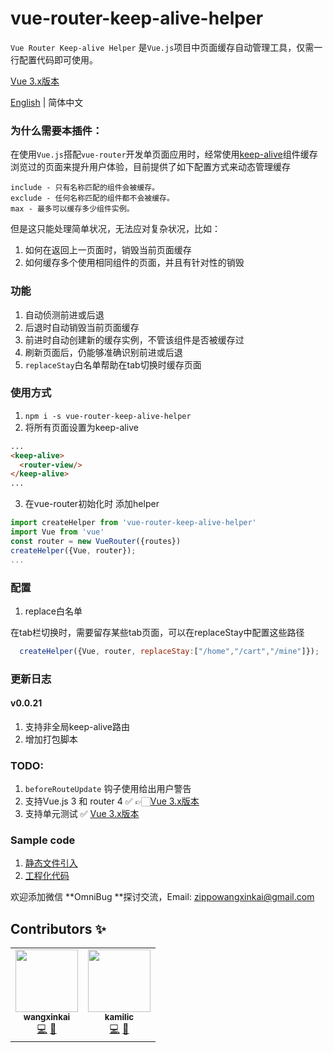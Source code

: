 # vue-router-keep-alive-helper
`Vue Router Keep-alive Helper` 是`Vue.js`项目中页面缓存自动管理工具，仅需一行配置代码即可使用。

[Vue 3.x版本](https://github.com/Zippowxk/stack-keep-alive)

[English](./README.md) | 简体中文

### 为什么需要本插件：
在使用```Vue.js```搭配```vue-router```开发单页面应用时，经常使用[keep-alive](https://vuejs.org/v2/api/#keep-alive)组件缓存浏览过的页面来提升用户体验，目前提供了如下配置方式来动态管理缓存
```
include - 只有名称匹配的组件会被缓存。
exclude - 任何名称匹配的组件都不会被缓存。
max - 最多可以缓存多少组件实例。
```
但是这只能处理简单状况，无法应对复杂状况，比如：

1. 如何在返回上一页面时，销毁当前页面缓存
2. 如何缓存多个使用相同组件的页面，并且有针对性的销毁

### 功能

1. 自动侦测前进或后退
2. 后退时自动销毁当前页面缓存
3. 前进时自动创建新的缓存实例，不管该组件是否被缓存过
4. 刷新页面后，仍能够准确识别前进或后退
5. `replaceStay`白名单帮助在tab切换时缓存页面

### 使用方式

1. ```npm i -s vue-router-keep-alive-helper```
2. 将所有页面设置为keep-alive
```html
...
<keep-alive>
  <router-view/>
</keep-alive>
...
```
3. 在vue-router初始化时 添加helper
```javascript
import createHelper from 'vue-router-keep-alive-helper'
import Vue from 'vue'
const router = new VueRouter({routes})
createHelper({Vue, router});
...
```

### 配置

1. replace白名单
  
  在tab栏切换时，需要留存某些tab页面，可以在replaceStay中配置这些路径
```javascript
  createHelper({Vue, router, replaceStay:["/home","/cart","/mine"]});
```

### 更新日志
#### v0.0.21
1. 支持非全局keep-alive路由
2. 增加打包脚本

### TODO:
1. `beforeRouteUpdate` 钩子使用给出用户警告 
2. 支持Vue.js 3 和 router 4 ✅  👉🏻[Vue 3.x版本](https://github.com/Zippowxk/stack-keep-alive)
3. 支持单元测试 ✅ [Vue 3.x版本](https://github.com/Zippowxk/stack-keep-alive)

### Sample code

1. [静态文件引入](./examples/)
2. [工程化代码](https://github.com/Zippowxk/vue-router-helper-demo)

欢迎添加微信 **OmniBug **探讨交流，Email: zippowangxinkai@gmail.com
## Contributors ✨
<!-- ALL-CONTRIBUTORS-LIST:START - Do not remove or modify this section -->
<!-- prettier-ignore-start -->
<!-- markdownlint-disable -->
<table>
  <tr>
    <td align="center"><a href="https://github.com/Zippowxk"><img src="https://avatars.githubusercontent.com/u/5326755?v=4?s=100" width="100px;" alt=""/><br /><sub><b>wangxinkai</b></sub></a><br /><a href="https://github.com/Zippowxk/vue-router-keep-alive-helper/commits?author=Zippowxk" title="Code">💻</a> <a href="https://github.com/Zippowxk/vue-router-keep-alive-helper/commits?author=Zippowxk" title="Documentation">📖</a></td>
    <td align="center"><a href="https://github.com/kamilic"><img src="https://avatars.githubusercontent.com/u/8327041?v=4?s=100" width="100px;" alt=""/><br /><sub><b>kamilic</b></sub></a><br /><a href="https://github.com/Zippowxk/vue-router-keep-alive-helper/commits?author=kamilic" title="Code">💻</a> <a href="#ideas-kamilic" title="Ideas, Planning, & Feedback">🤔</a></td>
  </tr>
</table>

<!-- markdownlint-restore -->
<!-- prettier-ignore-end -->

<!-- ALL-CONTRIBUTORS-LIST:END -->